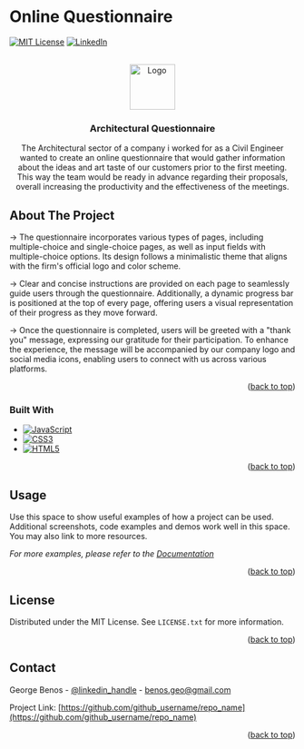 # Online Questionnaire
<a name="readme-top"></a>



<!-- PROJECT SHIELDS -->
<!--
*** I'm using markdown "reference style" links for readability.
*** Reference links are enclosed in brackets [ ] instead of parentheses ( ).
*** See the bottom of this document for the declaration of the reference variables
*** for contributors-url, forks-url, etc. This is an optional, concise syntax you may use.
*** https://www.markdownguide.org/basic-syntax/#reference-style-links
-->
[![MIT License][license-shield]](https://github.com/GeoBenos/Questionnaire_website/main/LICENSE.txt)
[![LinkedIn][linkedin-shield]](https://www.linkedin.com/in/george-benos-4b87a3234)



<!-- PROJECT LOGO -->
<br />
<div align="center">
  <a href="https://github.com/GeoBenos/Questionnaire_website">
    <img src="https://raw.githubusercontent.com/GeoBenos/Questionnaire_website/e170e068f9471c735f3d877e72cdc6a4d2f833ed/Website/Home/Images/Home_photo.jpg" alt="Logo" width="80" height="80">
  </a>

<h3 align="center">Architectural Questionnaire</h3>

  <p align="center">
    The Architectural sector of a company i worked for as a Civil Engineer wanted to create an online questionnaire that would gather information about the ideas and art taste of our customers prior to the first meeting.
    This way the team would be ready in advance regarding their proposals, overall increasing the productivity and the effectiveness of the meetings.
  </p>
</div>


<!-- ABOUT THE PROJECT -->
## About The Project

&#8594; The questionnaire incorporates various types of pages, including multiple-choice and single-choice pages, as well as input fields with multiple-choice options. Its design follows a minimalistic theme that aligns         with the firm's official logo and color scheme. 
  
&#8594; Clear and concise instructions are provided on each page to seamlessly guide users through the questionnaire. Additionally, a dynamic progress bar is positioned at the top of every page, offering users a visual representation of their progress as they move forward.  
  
&#8594; Once the questionnaire is completed, users will be greeted with a "thank you" message, expressing our gratitude for their participation. To enhance the experience, the message will be accompanied by our company logo and social media icons, enabling users to connect with us across various platforms.  
<p align="right">(<a href="#readme-top">back to top</a>)</p>



### Built With

* [![JavaScript](https://img.shields.io/badge/JavaScript-323330?style=for-the-badge&logo=javascript&logoColor=F7DF1E)](https://www.javascript.com/)
* [![CSS3](https://img.shields.io/badge/CSS3-1572B6?style=for-the-badge&logo=css3&logoColor=white)](https://css-tricks.com/)
* [![HTML5](https://img.shields.io/badge/HTML5-E34F26?style=for-the-badge&logo=html5&logoColor=white)](https://html5up.net/)

<p align="right">(<a href="#readme-top">back to top</a>)</p>



<!-- USAGE EXAMPLES -->
## Usage

Use this space to show useful examples of how a project can be used. Additional screenshots, code examples and demos work well in this space. You may also link to more resources.

_For more examples, please refer to the [Documentation](https://example.com)_

<p align="right">(<a href="#readme-top">back to top</a>)</p>




<!-- LICENSE -->
## License

Distributed under the MIT License. See `LICENSE.txt` for more information.

<p align="right">(<a href="#readme-top">back to top</a>)</p>



<!-- CONTACT -->
## Contact

George Benos - [@linkedin_handle](https://twitter.com/twitter_handle) - benos.geo@gmail.com

Project Link: [https://github.com/github_username/repo_name](https://github.com/github_username/repo_name)

<p align="right">(<a href="#readme-top">back to top</a>)</p>




<!-- MARKDOWN LINKS & IMAGES -->
<!-- https://www.markdownguide.org/basic-syntax/#reference-style-links -->
[contributors-shield]: https://img.shields.io/github/contributors/github_username/repo_name.svg?style=for-the-badge
[contributors-url]: https://github.com/github_username/repo_name/graphs/contributors
[forks-shield]: https://img.shields.io/github/forks/github_username/repo_name.svg?style=for-the-badge
[forks-url]: https://github.com/github_username/repo_name/network/members
[stars-shield]: https://img.shields.io/github/stars/github_username/repo_name.svg?style=for-the-badge
[stars-url]: https://github.com/github_username/repo_name/stargazers
[issues-shield]: https://img.shields.io/github/issues/github_username/repo_name.svg?style=for-the-badge
[issues-url]: https://github.com/github_username/repo_name/issues
[license-shield]: https://img.shields.io/github/license/github_username/repo_name.svg?style=for-the-badge
[license-url]: https://github.com/github_username/repo_name/blob/master/LICENSE.txt
[linkedin-shield]: https://img.shields.io/badge/-LinkedIn-black.svg?style=for-the-badge&logo=linkedin&colorB=555
[linkedin-url]: https://linkedin.com/in/linkedin_username
[product-screenshot]: images/screenshot.png
[Next.js]: https://img.shields.io/badge/next.js-000000?style=for-the-badge&logo=nextdotjs&logoColor=white
[Next-url]: https://nextjs.org/
[React.js]: https://img.shields.io/badge/React-20232A?style=for-the-badge&logo=react&logoColor=61DAFB
[React-url]: https://reactjs.org/
[Vue.js]: https://img.shields.io/badge/Vue.js-35495E?style=for-the-badge&logo=vuedotjs&logoColor=4FC08D
[Vue-url]: https://vuejs.org/
[Angular.io]: https://img.shields.io/badge/Angular-DD0031?style=for-the-badge&logo=angular&logoColor=white
[Angular-url]: https://angular.io/
[Svelte.dev]: https://img.shields.io/badge/Svelte-4A4A55?style=for-the-badge&logo=svelte&logoColor=FF3E00
[Svelte-url]: https://svelte.dev/
[Laravel.com]: https://img.shields.io/badge/Laravel-FF2D20?style=for-the-badge&logo=laravel&logoColor=white
[Laravel-url]: https://laravel.com
[Bootstrap.com]: https://img.shields.io/badge/Bootstrap-563D7C?style=for-the-badge&logo=bootstrap&logoColor=white
[Bootstrap-url]: https://getbootstrap.com
[JQuery.com]: https://img.shields.io/badge/jQuery-0769AD?style=for-the-badge&logo=jquery&logoColor=white
[JQuery-url]: https://jquery.com 
